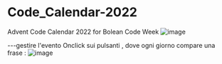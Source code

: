 # Code_Calendar-2022
Advent Code Calendar 2022 for Bolean Code Week
![image](https://user-images.githubusercontent.com/79009772/205512978-131ed0a1-6876-4288-9873-6882ca33023d.png)
 
 ---gestire l'evento Onclick sui pulsanti , dove ogni giorno compare una frase : 
 ![image](https://user-images.githubusercontent.com/79009772/205513006-d8d59343-4fd6-4b45-93de-36ea254bdfcb.png)
 
 
